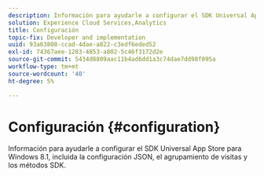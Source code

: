 ```yaml
---
description: Información para ayudarle a configurar el SDK Universal App Store para Windows 8.1, incluida la configuración JSON, el agrupamiento de visitas y los métodos SDK.
solution: Experience Cloud Services,Analytics
title: Configuración
topic-fix: Developer and implementation
uuid: 93a63808-ccad-4dae-a822-c3edf6eded52
exl-id: 74367aee-1283-4853-a802-5c46f3172d2e
source-git-commit: 5434d8809aac11b4ad6dd1a3c74dae7dd98f095a
workflow-type: tm+mt
source-wordcount: '40'
ht-degree: 5%

---
```


# Configuración {#configuration}

Información para ayudarle a configurar el SDK Universal App Store para Windows 8.1, incluida la configuración JSON, el agrupamiento de visitas y los métodos SDK.
